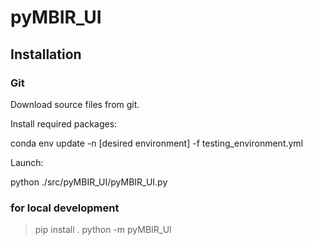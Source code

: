 # pyMBIR_UI

## Installation

### Git
Download source files from git.

Install required packages:

conda env update -n [desired environment] -f testing_environment.yml

Launch:

python ./src/pyMBIR_UI/pyMBIR_UI.py

### for local development

> pip install .
> python -m pyMBIR_UI
